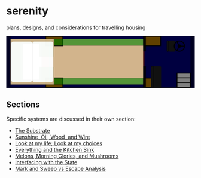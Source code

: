 # serenity
plans, designs, and considerations for travelling housing

![a scematic sketch](living/sketch.svg)

## Sections

Specific systems are discussed in their own section:

* [The Substrate](substrate/)
* [Sunshine, Oil, Wood, and Wire](energy/)
* [Look at my life; Look at my choices](living/)
* [Everything and the Kitchen Sink](kitchen/)
* [Melons, Morning Glories, and Mushrooms](growth/)
* [Interfacing with the State](legal/)
* [Mark and Sweep vs Escape Analysis](garbage/)

